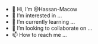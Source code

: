 - 👋 Hi, I’m @Hassan-Macow
- 👀 I’m interested in ...
- 🌱 I’m currently learning ...
- 💞️ I’m looking to collaborate on ...
- 📫 How to reach me ...

<!---
Hassan-Macow/Hassan-Macow is a ✨ special ✨ repository because its `README.md` (this file) appears on your GitHub profile.
You can click the Preview link to take a look at your changes.
--->
